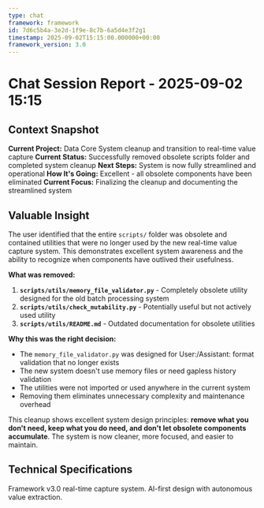 ```yaml
---
type: chat
framework: framework
id: 7d6c5b4a-3e2d-1f9e-8c7b-6a5d4e3f2g1
timestamp: 2025-09-02T15:15:00.000000+00:00
framework_version: 3.0
---
```


# Chat Session Report - 2025-09-02 15:15

## Context Snapshot
**Current Project:** Data Core System cleanup and transition to real-time value capture
**Current Status:** Successfully removed obsolete scripts folder and completed system cleanup
**Next Steps:** System is now fully streamlined and operational
**How It's Going:** Excellent - all obsolete components have been eliminated
**Current Focus:** Finalizing the cleanup and documenting the streamlined system

## Valuable Insight
The user identified that the entire `scripts/` folder was obsolete and contained utilities that were no longer used by the new real-time value capture system. This demonstrates excellent system awareness and the ability to recognize when components have outlived their usefulness.

**What was removed:**
1. **`scripts/utils/memory_file_validator.py`** - Completely obsolete utility designed for the old batch processing system
2. **`scripts/utils/check_mutability.py`** - Potentially useful but not actively used utility
3. **`scripts/utils/README.md`** - Outdated documentation for obsolete utilities

**Why this was the right decision:**
- The `memory_file_validator.py` was designed for User:/Assistant: format validation that no longer exists
- The new system doesn't use memory files or need gapless history validation
- The utilities were not imported or used anywhere in the current system
- Removing them eliminates unnecessary complexity and maintenance overhead

This cleanup shows excellent system design principles: **remove what you don't need, keep what you do need, and don't let obsolete components accumulate**. The system is now cleaner, more focused, and easier to maintain.

## Technical Specifications
Framework v3.0 real-time capture system. AI-first design with autonomous value extraction.
